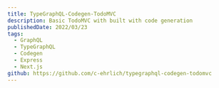 ```yaml
---
title: TypeGraphQL-Codegen-TodoMVC
description: Basic TodoMVC with built with code generation
publishedDate: 2022/03/23
tags:
  - GraphQL
  - TypeGraphQL
  - Codegen
  - Express
  - Next.js
github: https://github.com/c-ehrlich/typegraphql-codegen-todomvc
---
```

